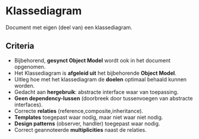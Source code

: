 # Klassediagram
Document met eigen (deel van) een klassediagram.
## Criteria 
- Bijbehorend, **gesynct Object Model** wordt ook in het document opgenomen.
- Het Klassediagram is **afgeleid uit** het bijbehorende **Object Model**.
- Uitleg hoe met het klassediagram de **doelen** optimaal behaald kunnen worden.
- Gedacht aan **hergebruik**: abstracte interface waar van toepassing.
- **Geen dependency-lussen** (doorbreek door tussenvoegen van abstracte interfaces).
- Correcte **relaties** (reference,composite,inheritance).
- **Templates** toegepast waar nodig, maar niet waar niet nodig.
- **Design patterns** (observer, handler) toegepast waar nodig.
- Correct geannoteerde **multiplicities** naast de relaties.
